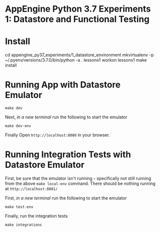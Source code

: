 # AppEngine Python 3.7 Experiments 1: Datastore and Functional Testing


# Install
cd appengine_py37_experiments/1_datastore_environment
mkvirtualenv -p ~/.pyenv/versions/3.7.0/bin/python -a . lessons1
workon lessons1
make install

# Running App with Datastore Emulator
```
make dev
```

Next, *in a new terminal* run the following to start the emulator
```
make dev-env
```

Finally Open `http://localhost:8080` in your browser.  

# Running Integration Tests with Datastore Emulator
First, be sure that the emulator isn't running - specifically not still running from the above `make local-env` command. There should be nothing running at `http://localhost:8081/`

First, *in a new terminal* run the following to start the emulator
```
make test-env
```

Finally, run the integration tests
```
make integrations
```
